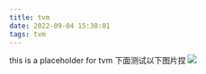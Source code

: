 ```yaml
---
title: tvm
date: 2022-09-04 15:38:01
tags: tvm
---
```



this is a placeholder for tvm
下面测试以下图片捏
![](/images/logo.webp)
